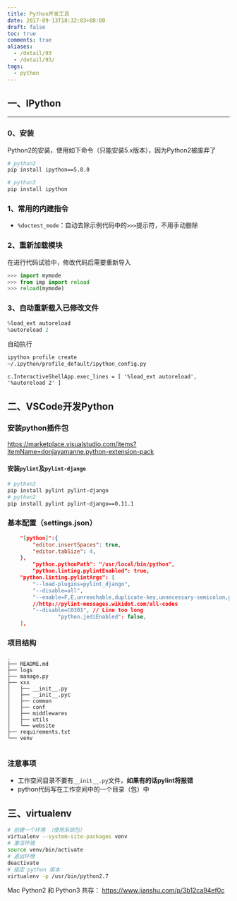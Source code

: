 ```yaml
---
title: Python开发工具
date: 2017-09-13T18:32:03+08:00
draft: false
toc: true
comments: true
aliases:
  - /detail/93
  - /detail/93/
tags:
  - python
---
```


## 一、IPython

***

### 0、安装

Python2的安装，使用如下命令（只能安装5.x版本），因为Python2被废弃了

```bash
# python2
pip install ipython==5.8.0

# python3
pip install ipython
```

### 1、常用的内建指令

* `%doctest_mode`：自动去除示例代码中的`>>>`提示符，不用手动删除

### 2、重新加载模块

在进行代码试验中，修改代码后需要重新导入

```py
>>> import mymode
>>> from imp import reload  
>>> reload(mymode)  
```

### 3、自动重新载入已修改文件

```py
%load_ext autoreload
%autoreload 2
```

自动执行

```bash
ipython profile create
~/.ipython/profile_default/ipython_config.py
```

```
c.InteractiveShellApp.exec_lines = [ '%load_ext autoreload', '%autoreload 2' ]
```

## 二、VSCode开发Python

### 安装python插件包

https://marketplace.visualstudio.com/items?itemName=donjayamanne.python-extension-pack

#### 安装`pylint`及`pylint-django`

```bash
# python3
pip install pylint pylint-django
# python2
pip install pylint pylint-django==0.11.1
```

### 基本配置（settings.json）

```json
    "[python]":{
        "editor.insertSpaces": true,
        "editor.tabSize": 4,
    },
		"python.pythonPath": "/usr/local/bin/python",
		"python.linting.pylintEnabled": true,
    "python.linting.pylintArgs": [
        "--load-plugins=pylint_django",
        "--disable=all",
        "--enable=F,E,unreachable,duplicate-key,unnecessary-semicolon,global-variable-not-assigned,unused-variable,binary-op-exception,bad-format-string,anomalous-backslash-in-string,bad-open-mode",
        //http://pylint-messages.wikidot.com/all-codes
        "--disable=C0301", // Line too long
				"python.jediEnabled": false,
    ],
```

### 项目结构

```
.
├── README.md
├── logs
├── manage.py
├── xxx
│   ├── __init__.py
│   ├── __init__.pyc
│   ├── common
│   ├── conf
│   ├── middlewares
│   ├── utils
│   └── website
├── requirements.txt
└── venv


```

### 注意事项

* 工作空间目录不要有`__init__.py`文件，**如果有的话pylint将报错**
* python代码写在工作空间中的一个目录（包）中

## 三、virtualenv

```bash
# 创建一个环境 （使用系统包）
virtualenv --system-site-packages venv
# 激活环境
source venv/bin/activate
# 退出环境
deactivate
# 指定 python 版本
virtualenv -p /usr/bin/python2.7
```

Mac Python2 和 Python3 共存： https://www.jianshu.com/p/3b12ca94ef0c
